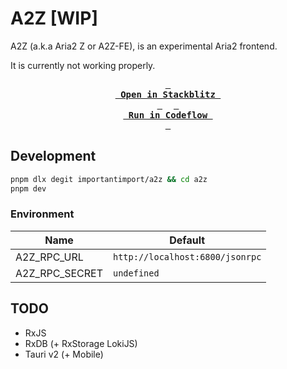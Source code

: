 # A2Z [WIP]

A2Z (a.k.a Aria2 Z or A2Z-FE), is an experimental Aria2 frontend.

It is currently not working properly.

<div align="center">

**[<kbd> <br> Open in Stackblitz <br> </kbd>](https://stackblitz.com/github/importantimport/a2z)** 
**[<kbd> <br> Run in Codeflow <br> </kbd>](https://pr.new/github.com/importantimport/a2z)**

</div>

## Development

```bash
pnpm dlx degit importantimport/a2z && cd a2z
pnpm dev
```

### Environment

| Name           | Default                         |
| -------------- | ------------------------------- |
| A2Z_RPC_URL    | `http://localhost:6800/jsonrpc` |
| A2Z_RPC_SECRET | `undefined`                     |

## TODO

- RxJS
- RxDB (+ RxStorage LokiJS)
- Tauri v2 (+ Mobile)
